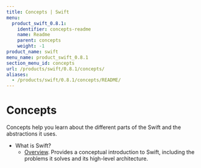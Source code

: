 ```yaml
---
title: Concepts | Swift
menu:
  product_swift_0.8.1:
    identifier: concepts-readme
    name: Readme
    parent: concepts
    weight: -1
product_name: swift
menu_name: product_swift_0.8.1
section_menu_id: concepts
url: /products/swift/0.8.1/concepts/
aliases:
  - /products/swift/0.8.1/concepts/README/
---
```

# Concepts

Concepts help you learn about the different parts of the Swift and the abstractions it uses.

- What is Swift?
  - [Overview](/docs/concepts/what-is-swift/overview.md). Provides a conceptual introduction to Swift, including the problems it solves and its high-level architecture.

